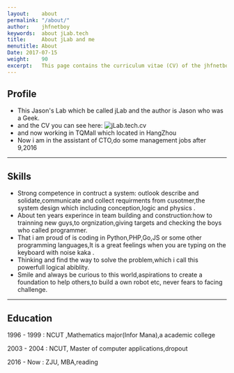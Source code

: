 ```yaml
---
layout:    about
permalink: "/about/"
author:    jhfnetboy
keywords:  about jLab.tech
title:     About jLab and me
menutitle: About
Date: 2017-07-15
weight:    90
excerpt:   This page contains the curriculum vitae (CV) of the jhfnetboy.
---
```


## Profile

+ This Jason's Lab which be called jLab and the author is Jason who was a Geek.
+ and the CV you can see here:
![jLab.tech.cv](/assets/jhfnetboy.jpg)
+  and now working in TQMall which located in HangZhou
+ Now i am in the assistant of CTO,do some management jobs after 9,2016
---

## Skills

- Strong competence in contruct a system: outlook describe and solidate,communicate and collect requirments from cusotmer,the system design which including conception,logic and physics .
- About ten years experince in team building and construction:how to trainning new guys,to orgnization,giving targets and checking the boys who called programmer.
- That i am proud of  is coding in Python,PHP,Go,JS or some other programming languages,It is a great feelings when you are typing on the keyboard with noise kaka .
- Thinking and find the way to solve the problem,which i call this powerfull logical abiblity.
- Smile and always be curious to this world,aspirations to create a foundation to help others,to build a own robot etc, never fears to facing challenge.

---

## Education

1996 - 1999
: NCUT ,Mathematics major(Infor Mana),a academic  college

2003 - 2004
: NCUT, Master of computer applications,dropout

2016 - Now
: ZJU, MBA,reading  
